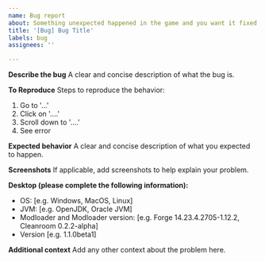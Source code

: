 ```yaml
---
name: Bug report
about: Something unexpected happened in the game and you want it fixed
title: '[Bug] Bug Title'
labels: bug
assignees: ''

---
```


**Describe the bug**
A clear and concise description of what the bug is.

**To Reproduce**
Steps to reproduce the behavior:
1. Go to '...'
2. Click on '....'
3. Scroll down to '....'
4. See error

**Expected behavior**
A clear and concise description of what you expected to happen.

**Screenshots**
If applicable, add screenshots to help explain your problem.

**Desktop (please complete the following information):**
 - OS: [e.g. Windows, MacOS, Linux]
 - JVM: [e.g. OpenJDK, Oracle JVM]
 - Modloader and Modloader version: [e.g. Forge 14.23.4.2705-1.12.2, Cleanroom 0.2.2-alpha]
 - Version [e.g. 1.1.0beta1]

**Additional context**
Add any other context about the problem here.
